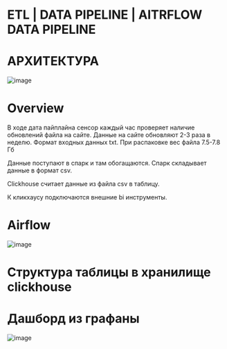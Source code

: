 # ETL | DATA PIPELINE | AITRFLOW DATA PIPELINE
# АРХИТЕКТУРА
![image](https://github.com/user-attachments/assets/fba4978f-55d8-45a8-b5bf-13640ee88c39)

# Overview

В ходе дата пайплайна сенсор каждый час проверяет наличие обновлений файла на сайте.
Данные на сайте обновляют 2-3 раза в неделю.
Формат входных данных txt. При распаковке вес файла 7.5-7.8 Гб

Данные поступают в спарк и там обогащаются.
Спарк складывает данные в формат csv.

Clickhouse считает данные из файла csv в таблицу.

К кликхаусу подключаются внешние bi инструменты.

# Airflow
![image](https://github.com/user-attachments/assets/7a6c201a-f5bc-45ab-a3a5-1cda1bdf5df4)


# Структура таблицы в хранилище clickhouse

# Дашборд из графаны
![image](https://github.com/user-attachments/assets/82f50fcc-6f90-4328-b7e7-10b72eb7ef6d)


